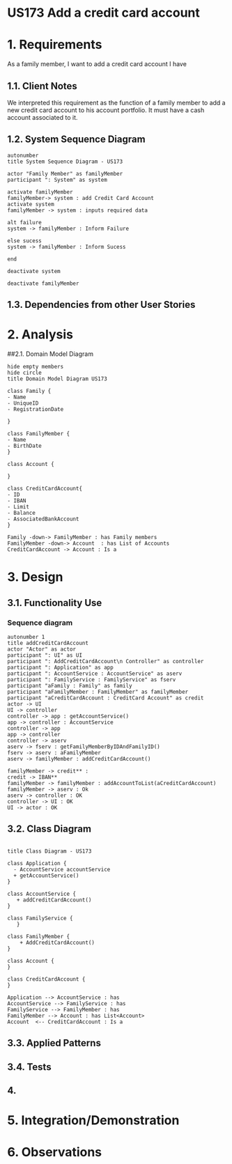 # US173 Add a credit card account

# 1. Requirements

As a family member, I want to add a credit card account I have

## 1.1. Client Notes

We interpreted this requirement as the function of a family member to add a new credit card account to his account portfolio. It must have a cash account associated to it.

## 1.2. System Sequence Diagram
```puml
autonumber
title System Sequence Diagram - US173

actor "Family Member" as familyMember
participant ": System" as system

activate familyMember
familyMember-> system : add Credit Card Account
activate system
familyMember -> system : inputs required data

alt failure
system -> familyMember : Inform Failure

else sucess
system -> familyMember : Inform Sucess

end

deactivate system

deactivate familyMember
```

## 1.3. Dependencies from other User Stories


# 2. Analysis


##2.1. Domain Model Diagram

```puml
hide empty members
hide circle
title Domain Model Diagram US173

class Family {
- Name
- UniqueID
- RegistrationDate

}

class FamilyMember {
- Name
- BirthDate
}

class Account {

}

class CreditCardAccount{
- ID
- IBAN
- Limit
- Balance
- AssociatedBankAccount
}

Family -down-> FamilyMember : has Family members
FamilyMember -down-> Account  : has List of Accounts
CreditCardAccount -> Account : Is a
```

# 3. Design


## 3.1. Functionality Use

### Sequence diagram

``` puml
autonumber 1
title addCreditCardAccount
actor "Actor" as actor
participant ": UI" as UI
participant ": AddCreditCardAccount\n Controller" as controller
participant ": Application" as app
participant ": AccountService : AccountService" as aserv
participant ": FamilyService : FamilyService" as fserv
participant "aFamily : Family" as family
participant "aFamilyMember : FamilyMember" as familyMember
participant "aCreditCardAccount : CreditCard Account" as credit
actor -> UI
UI -> controller
controller -> app : getAccountService()
app -> controller : AccountService
controller -> app
app -> controller
controller -> aserv
aserv -> fserv : getFamilyMemberByIDAndFamilyID()
fserv -> aserv : aFamilyMember
aserv -> familyMember : addCreditCardAccount()

familyMember -> credit** : 
credit -> IBAN**
familyMember -> familyMember : addAccountToList(aCreditCardAccount)
familyMember -> aserv : Ok
aserv -> controller : OK
controller -> UI : OK
UI -> actor : OK
```

## 3.2. Class Diagram
```puml

title Class Diagram - US173

class Application {
  - AccountService accountService
  + getAccountService()
}

class AccountService {
   + addCreditCardAccount()
}

class FamilyService {
   }
   
class FamilyMember {
    + AddCreditCardAccount()
}

class Account {
}

class CreditCardAccount {
}

Application --> AccountService : has
AccountService --> FamilyService : has
FamilyService --> FamilyMember : has
FamilyMember --> Account : has List<Account>
Account  <-- CreditCardAccount : Is a
```


## 3.3. Applied Patterns


## 3.4. Tests

## 4.

# 5. Integration/Demonstration


# 6. Observations

